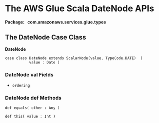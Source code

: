 # The AWS Glue Scala DateNode APIs<a name="glue-etl-scala-apis-glue-types-datenode"></a>

**Package:   com\.amazonaws\.services\.glue\.types**

## The DateNode Case Class<a name="glue-etl-scala-apis-glue-types-datenode-case-class"></a>

 **DateNode**

```
case class DateNode extends ScalarNode(value, TypeCode.DATE)  (
           value : Date )
```

### DateNode val Fields<a name="glue-etl-scala-apis-glue-types-datenode-case-class-vals"></a>

+ `ordering`

### DateNode def Methods<a name="glue-etl-scala-apis-glue-types-datenode-case-class-defs"></a>

```
def equals( other : Any )
```

```
def this( value : Int )
```
